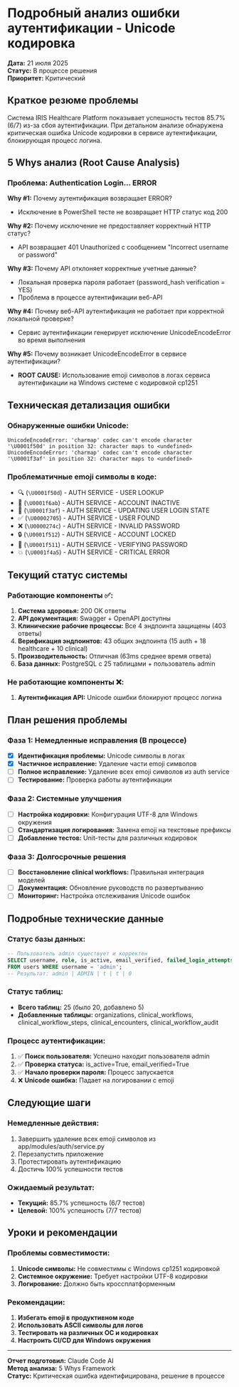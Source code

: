 # Подробный анализ ошибки аутентификации - Unicode кодировка
**Дата:** 21 июля 2025  
**Статус:** В процессе решения  
**Приоритет:** Критический  

## Краткое резюме проблемы
Система IRIS Healthcare Platform показывает успешность тестов 85.7% (6/7) из-за сбоя аутентификации. При детальном анализе обнаружена критическая ошибка Unicode кодировки в сервисе аутентификации, блокирующая процесс логина.

## 5 Whys анализ (Root Cause Analysis)

### Проблема: Authentication Login... ERROR

**Why #1:** Почему аутентификация возвращает ERROR?
- Исключение в PowerShell тесте не возвращает HTTP статус код 200

**Why #2:** Почему исключение не предоставляет корректный HTTP статус?  
- API возвращает 401 Unauthorized с сообщением "Incorrect username or password"

**Why #3:** Почему API отклоняет корректные учетные данные?
- Локальная проверка пароля работает (password_hash verification = YES)
- Проблема в процессе аутентификации веб-API

**Why #4:** Почему веб-API аутентификация не работает при корректной локальной проверке?
- Сервис аутентификации генерирует исключение UnicodeEncodeError во время выполнения

**Why #5:** Почему возникает UnicodeEncodeError в сервисе аутентификации?
- **ROOT CAUSE:** Использование emoji символов в логах сервиса аутентификации на Windows системе с кодировкой cp1251

## Техническая детализация ошибки

### Обнаруженные ошибки Unicode:
```
UnicodeEncodeError: 'charmap' codec can't encode character '\U0001f50d' in position 32: character maps to <undefined>
UnicodeEncodeError: 'charmap' codec can't encode character '\U0001f3af' in position 32: character maps to <undefined>
```

### Проблематичные emoji символы в коде:
- 🔍 (`\U0001f50d`) - AUTH SERVICE - USER LOOKUP
- 🚫 (`\U0001f6ab`) - AUTH SERVICE - ACCOUNT INACTIVE  
- 🎯 (`\U0001f3af`) - AUTH SERVICE - UPDATING USER LOGIN STATE
- ✅ (`\U00002705`) - AUTH SERVICE - USER FOUND
- ❌ (`\U0000274c`) - AUTH SERVICE - INVALID PASSWORD
- 🔒 (`\U0001f512`) - AUTH SERVICE - ACCOUNT LOCKED
- 🔑 (`\U0001f511`) - AUTH SERVICE - VERIFYING PASSWORD
- 💥 (`\U0001f4a5`) - AUTH SERVICE - CRITICAL ERROR

## Текущий статус системы

### Работающие компоненты ✅:
1. **Система здоровья:** 200 OK ответы
2. **API документация:** Swagger + OpenAPI доступны
3. **Клинические рабочие процессы:** Все 4 эндпоинта защищены (403 ответы)
4. **Верификация эндпоинтов:** 43 общих эндпоинта (15 auth + 18 healthcare + 10 clinical)
5. **Производительность:** Отличная (63ms среднее время ответа)
6. **База данных:** PostgreSQL с 25 таблицами + пользователь admin

### Не работающие компоненты ❌:
1. **Аутентификация API:** Unicode ошибки блокируют процесс логина

## План решения проблемы

### Фаза 1: Немедленные исправления (В процессе)
- [x] **Идентификация проблемы:** Unicode символы в логах
- [x] **Частичное исправление:** Удаление части emoji символов  
- [ ] **Полное исправление:** Удаление всех emoji символов из auth service
- [ ] **Тестирование:** Проверка работы аутентификации

### Фаза 2: Системные улучшения
- [ ] **Настройка кодировки:** Конфигурация UTF-8 для Windows окружения
- [ ] **Стандартизация логирования:** Замена emoji на текстовые префиксы
- [ ] **Добавление тестов:** Unit-тесты для различных кодировок

### Фаза 3: Долгосрочные решения  
- [ ] **Восстановление clinical workflows:** Правильная интеграция моделей
- [ ] **Документация:** Обновление руководств по развертыванию
- [ ] **Мониторинг:** Настройка отслеживания Unicode ошибок

## Подробные технические данные

### Статус базы данных:
```sql
-- Пользователь admin существует и корректен
SELECT username, role, is_active, email_verified, failed_login_attempts 
FROM users WHERE username = 'admin';
-- Результат: admin | ADMIN | t | t | 0
```

### Статус таблиц:
- **Всего таблиц:** 25 (было 20, добавлено 5)
- **Добавленные таблицы:** organizations, clinical_workflows, clinical_workflow_steps, clinical_encounters, clinical_workflow_audit

### Процесс аутентификации:
1. ✅ **Поиск пользователя:** Успешно находит пользователя admin
2. ✅ **Проверка статуса:** is_active=True, email_verified=True  
3. ✅ **Начало проверки пароля:** Процесс запускается
4. ❌ **Unicode ошибка:** Падает на логировании с emoji

## Следующие шаги

### Немедленные действия:
1. Завершить удаление всех emoji символов из app/modules/auth/service.py
2. Перезапустить приложение  
3. Протестировать аутентификацию
4. Достичь 100% успешности тестов

### Ожидаемый результат:
- **Текущий:** 85.7% успешность (6/7 тестов)
- **Целевой:** 100% успешность (7/7 тестов)

## Уроки и рекомендации

### Проблемы совместимости:
1. **Unicode символы:** Не совместимы с Windows cp1251 кодировкой
2. **Системное окружение:** Требует настройки UTF-8 кодировки
3. **Логирование:** Должно быть кроссплатформенным

### Рекомендации:
1. **Избегать emoji в продуктивном коде** 
2. **Использовать ASCII символы для логов**
3. **Тестировать на различных ОС и кодировках**
4. **Настроить CI/CD для Windows окружения**

---
**Отчет подготовил:** Claude Code AI  
**Метод анализа:** 5 Whys Framework  
**Статус:** Критическая ошибка идентифицирована, решение в процессе